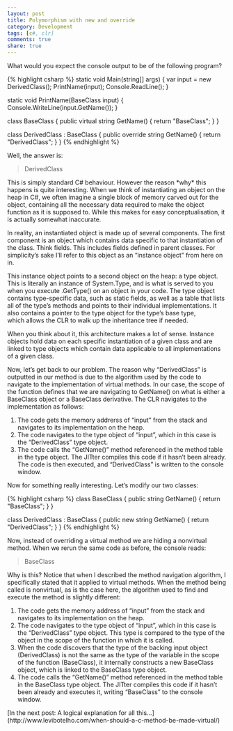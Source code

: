 ```yaml
---
layout: post
title: Polymorphism with new and override
category: Development
tags: [c#, clr]
comments: true
share: true
---
```

What would you expect the console output to be of the following program?

{% highlight csharp %}
static void Main(string[] args)
{
    var input = new DerivedClass();
    PrintName(input);
    Console.ReadLine();
}

static void PrintName(BaseClass input)
{
    Console.WriteLine(input.GetName());
}

class BaseClass
{
    public virtual string GetName()
    {
        return "BaseClass";
    }
}

class DerivedClass : BaseClass
{
    public override string GetName()
    {
        return "DerivedClass";
    }
}
{% endhighlight %}

Well, the answer is:

<blockquote>DerivedClass
</blockquote>
This is simply standard C# behaviour. However the reason *why* this happens is quite interesting.
<a id="more"></a><a id="more-1482"></a>
When we think of instantiating an object on the heap in C#, we often imagine a single block of memory carved out for the object, containing all the necessary data required to make the object function as it is supposed to. While this makes for easy conceptualisation, it is actually somewhat inaccurate.

In reality, an instantiated object is made up of several components. The first component is an object which contains data specific to that instantiation of the class. Think fields. This includes fields defined in parent classes. For simplicity’s sake I’ll refer to this object as an “instance object” from here on in.

This instance object points to a second object on the heap: a type object. This is literally an instance of System.Type, and is what is served to you when you execute .GetType() on an object in your code. The type object contains type-specific data, such as static fields, as well as a table that lists all of the type’s methods and points to their individual implementations. It also contains a pointer to the type object for the type’s base type, which allows the CLR to walk up the inheritance tree if needed.

When you think about it, this architecture makes a lot of sense. Instance objects hold data on each specific instantiation of a given class and are linked to type objects which contain data applicable to all implementations of a given class.

Now, let’s get back to our problem. The reason why “DerivedClass” is outputted in our method is due to the algorithm used by the code to navigate to the implementation of virtual methods. In our case, the scope of the function defines that we are navigating to GetName() on what is either a BaseClass object or a BaseClass derivative. The CLR navigates to the implementation as follows:

<ol>
<li>The code gets the memory addrerss of “input” from the stack and navigates to its implementation on the heap.</li>
<li>The code navigates to the type object of “input”, which in this case is the “DerivedClass” type object.</li>
<li>The code calls the “GetName()” method referenced in the method table in the type object. The JITter compiles this code if it hasn’t been already. The code is then executed, and “DerivedClass” is written to the console window.</li>
</ol>
Now for something really interesting. Let’s modify our two classes:

{% highlight csharp %}
class BaseClass
{
    public string GetName()
    {
        return "BaseClass";
    }
}

class DerivedClass : BaseClass
{
    public new string GetName()
    {
        return "DerivedClass";
    }
}
{% endhighlight %}

Now, instead of overriding a virtual method we are hiding a nonvirtual method. When we rerun the same code as before, the console reads:

<blockquote>BaseClass</blockquote>

Why is this? Notice that when I described the method navigation algorithm, I specifically stated that it applied to virtual methods. When the method being called is nonvirtual, as is the case here, the algorithm used to find and execute the method is slightly different:

<ol>
<li>The code gets the memory address of “input” from the stack and navigates to its implementation on the heap.</li>
<li>The code navigates to the type object of “input”, which in this case is the “DerivedClass” type object. This type is compared to the type of the object in the scope of the function in which it is called.</li>
<li>When the code discovers that the type of the backing input object (DerivedClass) is not the same as the type of the variable in the scope of the function (BaseClass), it internally constructs a new BaseClass object, which is linked to the BaseClass type object.</li>
<li>The code calls the “GetName()” method referenced in the method table in the BaseClass type object. The JITter compiles this code if it hasn’t been already and executes it, writing “BaseClass” to the console window.</li>
</ol>
[In the next post: A logical explanation for all this...](http://www.levibotelho.com/when-should-a-c-method-be-made-virtual/)

